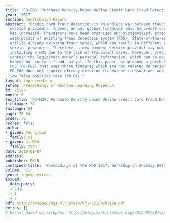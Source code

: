 ```yaml
---
title: 'PD-FDS: Purchase Density based Online Credit Card Fraud Detection System'
year: '2017'
section: Contributed Papers
abstract: "Credit card fraud detection is an endless war between fraudsters and payment
  service providers. Indeed, annual global financial loss by credit card frauds
  has increased. Fraudsters have been organized and systematized, attempting to find
  weak points of existing fraud detection system (FDS). State-of-the-art FDS approaches
  utilize already existing fraud cases, which can result in different FDS by payment
  service providers. Therefore, a new payment service provider may not have room for
  installing a FDS due to the lack of fraudulent cases. Moreover, credit card transactions
  contain the legitimate owner’s personal information, which can be exposed to an
  honest but curious fraud analyst. In this paper, we propose a purchase density based
  FDS (PD-FDS) that uses three features which are not related to personal information.
  PD-FDS does not require already existing fraudulent transactions and also shows
  low false positive rate (<0.01)."
layout: inproceedings
series: Proceedings of Machine Learning Research
id: ki18a
month: 0
tex_title: 'PD-FDS: Purchase Density based Online Credit Card Fraud Detection System'
firstpage: 76
lastpage: 84
page: 76-84
order: 76
cycles: false
author:
- given: Youngjoon
  family: Ki
- given: Ji Won
  family: Yoon
date: 2018-01-07
address: 
publisher: PMLR
container-title: 'Proceedings of the KDD 2017: Workshop on Anomaly Detection in Finance'
volume: '71'
genre: inproceedings
issued:
  date-parts:
  - 2018
  - 1
  - 7
pdf: http://proceedings.mlr.press/v71/ki18a/ki18a.pdf
extras: []
# Format based on citeproc: http://blog.martinfenner.org/2013/07/30/citeproc-yaml-for-bibliographies/
---
```

